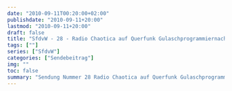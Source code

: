 ```yaml
---
date: "2010-09-11T00:20:00+02:00"
publishdate: "2010-09-11+20:00"
lastmod: "2010-09-11+20:00"
draft: false
title: "SfdvW - 28 - Radio Chaotica auf Querfunk Gulaschprogrammiernacht8"
tags: [""]
series: ["SfdvW"]
categories: ["Sendebeitrag"]
img: ""
toc: false
summary: "Sendung Nummer 28 Radio Chaotica auf Querfunk Gulaschprogrammiernacht8"
---
```


<div id="example"></div>
<script src="https://cdn.podlove.org/web-player/embed.js"></script>
<script>
  podlovePlayer('#example', '/blog/sfdvw28.json');
</script>

